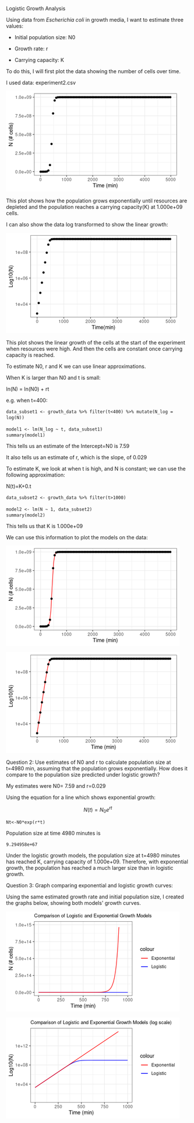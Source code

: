 Logistic Growth Analysis

Using data from *Escherichia coli* in growth media, I want to estimate three values:

-   Initial population size: N0

-   Growth rate: r

-   Carrying capacity: K

To do this, I will first plot the data showing the number of cells over time.

I used data: experiment2.csv

[![](N_cells_over_Time.png)](/cloud/project/LogisticGrowthProject/N_cells_over_Time.png)

This plot shows how the population grows exponentially until resources are depleted and the population reaches a carrying capacity(K) at 1.000e+09 cells.

I can also show the data log transformed to show the linear growth:

![](Log_cells_over_time.png)

This plot shows the linear growth of the cells at the start of the experiment when resources were high. And then the cells are constant once carrying capacity is reached.

To estimate N0, r and K we can use linear approximations.

When K is larger than N0 and t is small:

ln(N) = ln(N0) + rt

e.g. when t=400:

```{r}
data_subset1 <- growth_data %>% filter(t<400) %>% mutate(N_log = log(N))

model1 <- lm(N_log ~ t, data_subset1)
summary(model1)
```

This tells us an estimate of the Intercept=N0 is 7.59

It also tells us an estimate of r, which is the slope, of 0.029

To estimate K, we look at when t is high, and N is constant; we can use the following approximation:

N(t)=K+0.t

```{r}
data_subset2 <- growth_data %>% filter(t>1000)

model2 <- lm(N ~ 1, data_subset2)
summary(model2)
```

This tells us that K is 1.000e+09

We can use this information to plot the models on the data:

![](plot_linear_model.png)

![](log_plot_linear_model.png)

Question 2: Use estimates of N0 and r to calculate population size at t=4980 min, assuming that the population grows exponentially. How does it compare to the population size predicted under logistic growth?

My estimates were N0= 7.59 and r=0.029

Using the equation for a line which shows exponential growth:

$$
N(t)=N_0e^{rt} 
$$

```{r}
Nt<-N0*exp(r*t)
```

Population size at time 4980 minutes is

```         
9.294958e+67
```

Under the logistic growth models, the population size at t=4980 minutes has reached K, carrying capacity of 1.000e+09. Therefore, with exponential growth, the population has reached a much larger size than in logistic growth.

Question 3: Graph comparing exponential and logistic growth curves:

Using the same estimated growth rate and initial population size, I created the graphs below, showing both models' growth curves.

![](Logistic_and_exponential_plot.png)

![](log_scale_logistic_and_exponential_plot.png)
